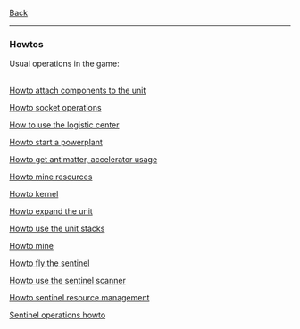 [Back](https://greengolem.github.io/StructuraHowtos)
<hr>

### Howtos

Usual operations in the game:
<br><br>

[Howto attach components to the unit](https://greengolem.github.io/StructuraHowtos/Attach)

[Howto socket operations](https://greengolem.github.io/StructuraHowtos/SocketOperations)

[How to use the logistic center](https://greengolem.github.io/StructuraHowtos/LogisticCenter)

[Howto start a powerplant](https://greengolem.github.io/StructuraHowtos/PowerPlant)

[Howto get antimatter, accelerator usage](https://greengolem.github.io/StructuraHowtos/Accelerator)

[Howto mine resources](https://greengolem.github.io/StructuraHowtos/MineResources)

[Howto kernel](https://greengolem.github.io/StructuraHowtos/Kernel)

[Howto expand the unit](https://greengolem.github.io/StructuraHowtos/ExpandUnit)

[Howto use the unit stacks](https://greengolem.github.io/StructuraHowtos/UnitStacks)

[Howto mine](https://greengolem.github.io/StructuraHowtos/Mine)

[Howto fly the sentinel](https://greengolem.github.io/StructuraHowtos/SentinelNavigation)

[Howto use the sentinel scanner](https://greengolem.github.io/StructuraHowtos/SentinelScanner)

[Howto sentinel resource management](https://greengolem.github.io/StructuraHowtos/SentinelResourceManagement)

[Sentinel operations howto](https://greengolem.github.io/StructuraHowtos/SentinelOperations)
